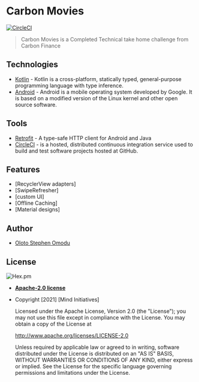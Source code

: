# Carbon Movies
[![CircleCI](https://circleci.com/gh/MindInitiatives/ShopLasena.svg?style=shield&circle-token=fc54d4483a6eb64e90488b0f9c041dce6084e4be)](https://circleci.com/gh/MindInitiatives/ShopLasena)

> Carbon Movies is a Completed Technical take home challenge from Carbon Finance
## Technologies

- [Kotlin](https://kotlinlang.org) - Kotlin is a cross-platform, statically typed, general-purpose programming language with type inference.
- [Android](https://android.com) - Android is a mobile operating system developed by Google. It is based on a modified version of the Linux kernel and other open source software.

## Tools
- [Retrofit](https://square.github.io/retrofit/) - A type-safe HTTP client for Android and Java
- [CircleCI](https://circleci.com/) - is a hosted, distributed continuous integration service used to build and test software projects hosted at GitHub.

## Features
- [RecyclerView adapters]
- [SwipeRefresher]
- [custom UI]
- [Offline Caching]
- [Material designs]

## Author

- [Oloto Stephen Omodu](https://twitter.com/Mind_Init)

## License

![Hex.pm](https://img.shields.io/hexpm/l/plug.svg?style=flat-square)

- **[Apache-2.0 license](http://www.apache.org/licenses/LICENSE-2.0)**
- Copyright [2021] [Mind Initiatives]

   Licensed under the Apache License, Version 2.0 (the "License");
   you may not use this file except in compliance with the License.
   You may obtain a copy of the License at

     http://www.apache.org/licenses/LICENSE-2.0

   Unless required by applicable law or agreed to in writing, software
   distributed under the License is distributed on an "AS IS" BASIS,
   WITHOUT WARRANTIES OR CONDITIONS OF ANY KIND, either express or implied.
   See the License for the specific language governing permissions and
   limitations under the License.

